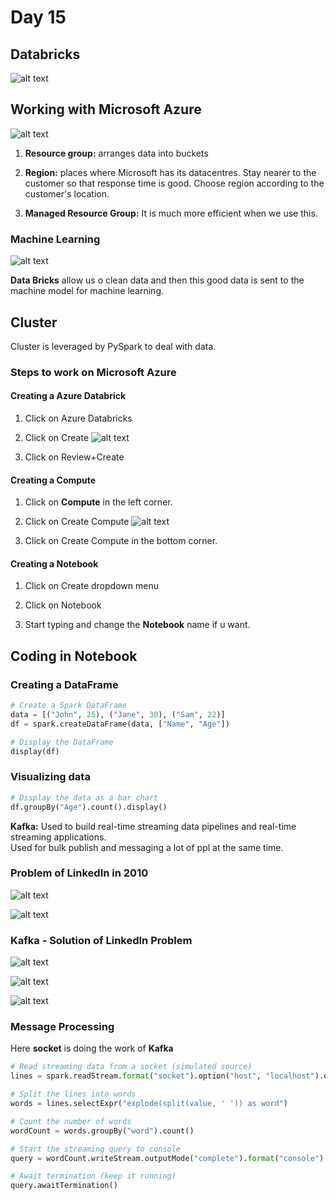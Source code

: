 # Day 15

## Databricks
![alt text](<../Images/Azure DataBricks/14_1.png>)

## Working with Microsoft Azure
![alt text](<../Images/Azure DataBricks/14_2.png>)

1. **Resource group:** arranges data into buckets

2. **Region:** places where Microsoft has its datacentres. Stay nearer to the customer so that response time is good. Choose region according to the customer's location.

3. **Managed Resource Group:** It is much more efficient when we use this.

### Machine Learning
![alt text](<../Images/Azure DataBricks/14_3.png>)

**Data Bricks** allow us o clean data and then this good data is sent to the machine model for machine learning. 

## Cluster
Cluster is leveraged by PySpark to deal with data.

### Steps to work on Microsoft Azure
#### Creating a Azure Databrick
1. Click on Azure Databricks

2. Click on Create
![alt text](<../Images/Azure DataBricks/14_4.png>)

3. Click on Review+Create

#### Creating a Compute
1. Click on **Compute** in the left corner.

2. Click on Create Compute
![alt text](<../Images/Azure DataBricks/14_5.png>)

3. Click on Create Compute in the bottom corner.

#### Creating a Notebook

1. Click on Create dropdown menu 

2. Click on Notebook

3. Start typing and change the **Notebook** name if u want.

## Coding in Notebook
### Creating a DataFrame
```python
# Create a Spark DataFrame
data = [("John", 25), ("Jane", 30), ("Sam", 22)]
df = spark.createDataFrame(data, ["Name", "Age"])

# Display the DataFrame
display(df)
```

### Visualizing data
```python
# Display the data as a bar chart
df.groupBy("Age").count().display()
```

**Kafka:** Used to build real-time streaming data pipelines and real-time streaming applications.
<br>
Used for bulk publish and messaging a lot of ppl at the same time.

### Problem of LinkedIn in 2010
![alt text](<../Images/Azure DataBricks/14_6.png>)

![alt text](<../Images/Azure DataBricks/14_7.png>)

### Kafka - Solution of LinkedIn Problem
![alt text](<../Images/Azure DataBricks/14_8.png>)

![alt text](<../Images/Azure DataBricks/14_9.png>)

![alt text](<../Images/Azure DataBricks/14_10.png>)

### Message Processing
Here **socket** is doing the work of **Kafka** 
```python
# Read streaming data from a socket (simulated source)
lines = spark.readStream.format("socket").option("host", "localhost").option("port",9999).load()

# Split the lines into words
words = lines.selectExpr("explode(split(value, ' ')) as word")

# Count the number of words
wordCount = words.groupBy("word").count()

# Start the streaming query to console
query = wordCount.writeStream.outputMode("complete").format("console").start()

# Await termination (keep it running)
query.awaitTermination()
```



